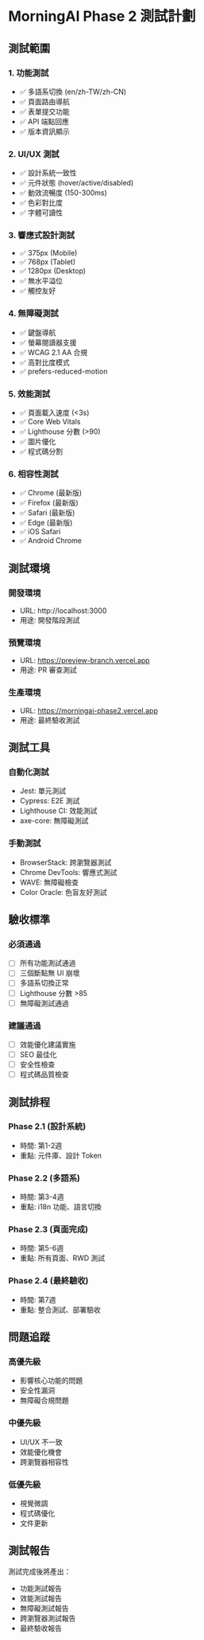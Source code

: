 # MorningAI Phase 2 測試計劃

## 測試範圍

### 1. 功能測試
- ✅ 多語系切換 (en/zh-TW/zh-CN)
- ✅ 頁面路由導航
- ✅ 表單提交功能
- ✅ API 端點回應
- ✅ 版本資訊顯示

### 2. UI/UX 測試
- ✅ 設計系統一致性
- ✅ 元件狀態 (hover/active/disabled)
- ✅ 動效流暢度 (150-300ms)
- ✅ 色彩對比度
- ✅ 字體可讀性

### 3. 響應式設計測試
- ✅ 375px (Mobile)
- ✅ 768px (Tablet)  
- ✅ 1280px (Desktop)
- ✅ 無水平溢位
- ✅ 觸控友好

### 4. 無障礙測試
- ✅ 鍵盤導航
- ✅ 螢幕閱讀器支援
- ✅ WCAG 2.1 AA 合規
- ✅ 高對比度模式
- ✅ prefers-reduced-motion

### 5. 效能測試
- ✅ 頁面載入速度 (<3s)
- ✅ Core Web Vitals
- ✅ Lighthouse 分數 (>90)
- ✅ 圖片優化
- ✅ 程式碼分割

### 6. 相容性測試
- ✅ Chrome (最新版)
- ✅ Firefox (最新版)
- ✅ Safari (最新版)
- ✅ Edge (最新版)
- ✅ iOS Safari
- ✅ Android Chrome

## 測試環境

### 開發環境
- URL: http://localhost:3000
- 用途: 開發階段測試

### 預覽環境  
- URL: https://preview-branch.vercel.app
- 用途: PR 審查測試

### 生產環境
- URL: https://morningai-phase2.vercel.app
- 用途: 最終驗收測試

## 測試工具

### 自動化測試
- Jest: 單元測試
- Cypress: E2E 測試
- Lighthouse CI: 效能測試
- axe-core: 無障礙測試

### 手動測試
- BrowserStack: 跨瀏覽器測試
- Chrome DevTools: 響應式測試
- WAVE: 無障礙檢查
- Color Oracle: 色盲友好測試

## 驗收標準

### 必須通過
- [ ] 所有功能測試通過
- [ ] 三個斷點無 UI 崩壞
- [ ] 多語系切換正常
- [ ] Lighthouse 分數 >85
- [ ] 無障礙測試通過

### 建議通過
- [ ] 效能優化建議實施
- [ ] SEO 最佳化
- [ ] 安全性檢查
- [ ] 程式碼品質檢查

## 測試排程

### Phase 2.1 (設計系統)
- 時間: 第1-2週
- 重點: 元件庫、設計 Token

### Phase 2.2 (多語系)
- 時間: 第3-4週  
- 重點: i18n 功能、語言切換

### Phase 2.3 (頁面完成)
- 時間: 第5-6週
- 重點: 所有頁面、RWD 測試

### Phase 2.4 (最終驗收)
- 時間: 第7週
- 重點: 整合測試、部署驗收

## 問題追蹤

### 高優先級
- 影響核心功能的問題
- 安全性漏洞
- 無障礙合規問題

### 中優先級  
- UI/UX 不一致
- 效能優化機會
- 跨瀏覽器相容性

### 低優先級
- 視覺微調
- 程式碼優化
- 文件更新

## 測試報告

測試完成後將產出：
- 功能測試報告
- 效能測試報告  
- 無障礙測試報告
- 跨瀏覽器測試報告
- 最終驗收報告

